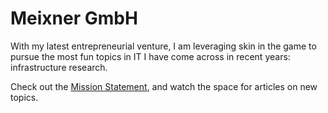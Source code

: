 # Meixner GmbH

With my latest entrepreneurial venture, I am leveraging skin in the game to pursue the most fun topics in IT I have come across in recent years: infrastructure research.

Check out the [Mission Statement](mission_statement.md), and watch the space for articles on new topics.
